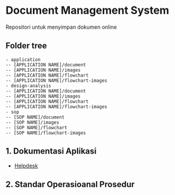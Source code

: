 # Document Management System
Repositori untuk menyimpan dokumen online
## Folder tree
```
- application
-- [APPLICATION NAME]/document
-- [APPLICATION NAME]/images
-- [APPLICATION NAME]/flowchart
-- [APPLICATION NAME]/flowchart-images
- design-analysis
-- [APPLICATION NAME]/document
-- [APPLICATION NAME]/images
-- [APPLICATION NAME]/flowchart
-- [APPLICATION NAME]/flowchart-images
- sop
-- [SOP NAME]/document
-- [SOP NAME]/images
-- [SOP NAME]/flowchart
-- [SOP NAME]/flowchart-images
```
## 1. Dokumentasi Aplikasi
- [Helpdesk](https://github.com/bantenprov/document-management-system/blob/master/application/helpdesk/document/aplikasi-helpdesk.md)

## 2. Standar Operasioanal Prosedur
